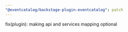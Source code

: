 ```yaml
---
"@eventcatalog/backstage-plugin-eventcatalog": patch
---
```


fix(plugin): making api and services mapping optional
